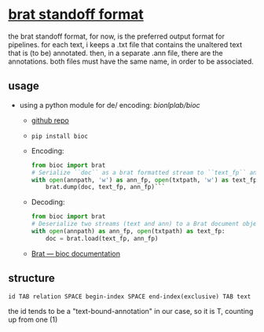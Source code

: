 # [brat standoff format](https://brat.nlplab.org/standoff.html)

the brat standoff format, for now, is the preferred output format for pipelines. for each text, i keeps a .txt file that contains the unaltered text that is (to be) annotated. then, in a separate .ann file, there are the annotations. both files must have the same name, in order to be associated.

## usage

- using a python module for de/ encoding: _bionlplab/bioc_

  - [github repo](https://github.com/bionlplab/bioc)

  - `pip install bioc`

  - Encoding:
    ```python
    from bioc import brat
    # Serialize ``doc`` as a brat formatted stream to ``text_fp`` and ``ann_fp``.
    with open(annpath, 'w') as ann_fp, open(txtpath, 'w') as text_fp:
        brat.dump(doc, text_fp, ann_fp)```
    ```

  - Decoding:
    ```python 
    from bioc import brat
    # Deserialize two streams (text and ann) to a Brat document object.
    with open(annpath) as ann_fp, open(txtpath) as text_fp:
        doc = brat.load(text_fp, ann_fp)
    ```
  
  - [Brat — bioc documentation](https://bioc.readthedocs.io/en/latest/brat.html)

## structure

```brat
id TAB relation SPACE begin-index SPACE end-index(exclusive) TAB text
```

the id tends to be a "text-bound-annotation" in our case, so it is T<int>, counting up from one (1)
